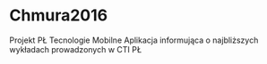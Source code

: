 # Chmura2016
Projekt PŁ Tecnologie Mobilne
Aplikacja informująca o najbliższych wykładach prowadzonych w CTI PŁ
